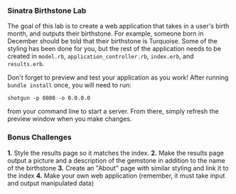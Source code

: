 

### Sinatra Birthstone Lab

The goal of this lab is to create a web application that takes in a user's birth month, and outputs their birthstone. For example, someone born in December should be told that their birthstone is Turquoise. Some of the styling has been done for you, but the rest of the application needs to be created in `model.rb`, `application_controller.rb`, `index.erb`, and `results.erb`.

Don't forget to preview and test your application as you work! After running `bundle install` once, you will need to run:

`shotgun -p 8080 -o 0.0.0.0` 

from your command line to start a server. From there, simply refresh the preview window when you make changes. 

### Bonus Challenges

**1.** Style the results page so it matches the index.
**2.** Make the results page output a picture and a description of the gemstone in addition to the name of the birthstone
**3.** Create an "About" page with similar styling and link it to the index
**4.** Make your own web application (remember, it must take input and output manipulated data)


